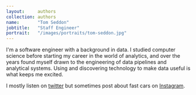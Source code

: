 ```yaml
---
layout:     authors
collection: authors
name:       "Tom Seddon"
jobtitle:   "Staff Engineer"
portrait:   "/images/portraits/tom-seddon.jpg"
---
```


I'm a software engineer with a background in data. I studied computer science before starting my career in 
the world of analytics, and over the years found myself drawn to the engineering of data pipelines and 
analytical systems. Using and discovering technology to make data useful is what keeps me excited.

I mostly listen on [twitter](https://twitter.com/nerdlingah) but sometimes post about fast cars on [Instagram](https://www.instagram.com/nerdlingah).